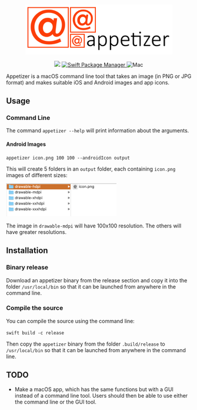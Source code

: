 <p align="center">
    <img src="Images/logo.png" width="400" alt="Appetizer"/>
</p>

<p align="center">
    <img src="https://img.shields.io/badge/Swift-5-orange.svg"/>
    <a href="https://swift.org/package-manager">
        <img src="https://img.shields.io/badge/spm-compatible-brightgreen.svg?style=flat" alt="Swift Package Manager" />
    </a>
    <img src="https://img.shields.io/badge/platforms-mac-brightgreen.svg?style=flat" alt="Mac" />
</p>

Appetizer is a macOS command line tool that takes an image (in PNG or JPG format) and makes suitable iOS and Android images and app icons.

## Usage

### Command Line

The command `appetizer --help` will print information about the arguments.

#### Android Images

`appetizer icon.png 100 100 --androidIcon output`

This will create 5 folders in an `output` folder, each containing `icon.png` images of different sizes:

<img src="Images/s_android_drawable.png" width="300" alt="Android"/>

The image in `drawable-mdpi` will have 100x100 resolution. The others will have greater resolutions.

## Installation

### Binary release

Download an appetizer binary from the release section and copy it into the folder `/usr/local/bin` so that it can be launched from anywhere in the command line.

### Compile the source

You can compile the source using the command line:

`swift build -c release`

Then copy the `appetizer` binary from the folder `.build/release` to `/usr/local/bin` so that it can be launched from anywhere in the command line.

## TODO

* Make a macOS app, which has the same functions but with a GUI instead of a command line tool. Users should then be able to use either the command line or the GUI tool.
